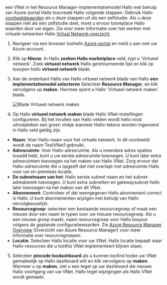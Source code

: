 een VNet in het Resource Manager-implementatiemodel Hallo met behulp van Azure-portal Hallo toocreate Hallo volgende stappen. Gebruik Hallo [voorbeeldwaarden](#values) als u deze stappen uit als een zelfstudie. Als u deze stappen niet als een zelfstudie doet, moet u ervoor tooreplace Hallo waarden door uw eigen. Zie voor meer informatie over het werken met virtuele netwerken Hallo [Virtual Network-overzicht](../articles/virtual-network/virtual-networks-overview.md).

1. Navigeer via een browser toohello [Azure-portal](http://portal.azure.com) en meld u aan met uw Azure-account.
2. Klik op **Nieuw**. In Hallo **zoeken Hallo marketplace** veld, typt u 'Virtueel netwerk'. Zoek **virtueel netwerk** Hallo geretourneerde lijst en klik op tooopen hello **virtueel netwerk** blade.
3. Aan de onderkant Hallo van Hallo virtueel netwerk blade van Hallo **een implementatiemodel selecteren** Selecteer **Resource Manager**, en klik vervolgens op **maken**. Hiermee opent u Hallo 'Virtueel netwerk maken' blade.

    ![Blade Virtueel netwerk maken](./media/vpn-gateway-basic-vnet-s2s-rm-portal-include/createvnet.png "Blade Virtueel netwerk maken")
4. Op Hallo **virtueel netwerk maken** blade Hallo VNet-instellingen configureren. Bij het invullen van Hallo velden wordt hello rood uitroepteken een groen vinkje wanneer Hallo-tekens worden ingevoerd in Hallo veld geldig zijn.

  - **Naam**: Voer Hallo-naam voor het virtuele netwerk. In dit voorbeeld wordt de naam TestVNet1 gebruikt.
  - **Adresruimte**: Voer Hallo-adresruimte. Als u meerdere adres spaties tooadd hebt, kunt u uw eerste adresruimte toevoegen. U kunt later extra adresruimten toevoegen na het maken van Hallo VNet. Zorg ervoor dat Hallo-adresruimte die u opgeeft dat niet overlapt met adresruimte Hallo voor uw on-premises locatie.
  - **De subnetnaam van het**: Hallo eerste subnet naam en het subnet-adresbereik toevoegen. U kunt extra subnetten en gatewaysubnet hello later toevoegen na het maken van dit VNet. 
  - **Abonnement**: Controleer of dat weergegeven Hallo abonnement correct is Hallo. U kunt abonnementen wijzigen met behulp van Hallo vervolgkeuzelijst.
  - **Resourcegroep**: selecteer een bestaande resourcegroep of maak een nieuwe door een naam te typen voor uw nieuwe resourcegroep. Als u een nieuwe groep maakt, naam resourcegroep voor Hallo tooyour volgens de geplande configuratiewaarden. Zie [Azure Resource Manager Overview](../articles/azure-resource-manager/resource-group-overview.md#resource-groups) (Overzicht van Azure Resource Manager) voor meer informatie over resourcegroepen.
  - **Locatie**: Selecteer Hallo locatie voor uw VNet. Hallo locatie bepaalt waar Hallo-resources die u toothis VNet implementeert blijven staan.

5. Selecteer **pincode toodashboard** als u kunnen toofind toobe uw VNet gemakkelijk op Hallo dashboard wilt en klik vervolgens op **maken**. Wanneer u op **maken**, ziet u een tegel op uw dashboard die nieuwe Hallo voortgang van uw VNet. Hallo tegel wijzigingen als Hallo VNet wordt gemaakt.
